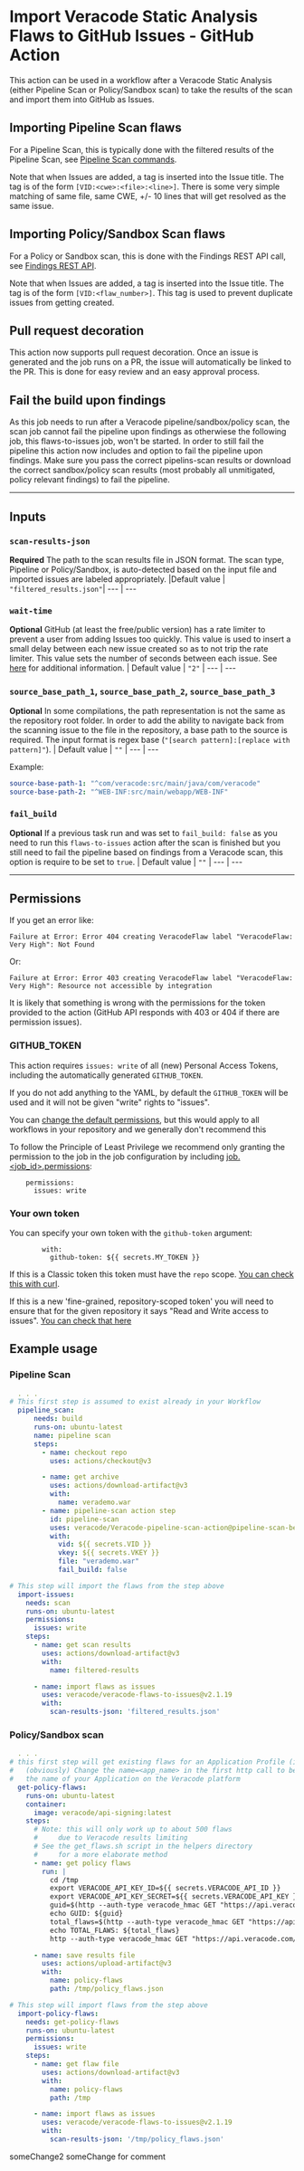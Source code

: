 # Import Veracode Static Analysis Flaws to GitHub Issues - GitHub Action

This action can be used in a workflow after a Veracode Static Analysis (either Pipeline Scan or Policy/Sandbox scan) to take the results of the scan and import them into GitHub as Issues.

## Importing Pipeline Scan flaws
For a Pipeline Scan, this is typically done with the filtered results of the Pipeline Scan, see [Pipeline Scan commands](https://help.veracode.com/r/r_pipeline_scan_commands).  

Note that when Issues are added, a tag is inserted into the Issue title.  The tag is of the form `[VID:<cwe>:<file>:<line>]`.  There is some very simple matching of same file, same CWE, +/- 10 lines that will get resolved as the same issue.

## Importing Policy/Sandbox Scan flaws
For a Policy or Sandbox scan, this is done with the Findings REST API call, see [Findings REST API](https://help.veracode.com/r/c_findings_v2_intro).

Note that when Issues are added, a tag is inserted into the Issue title.  The tag is of the form `[VID:<flaw_number>]`.  This tag is used to prevent duplicate issues from getting created.  
  
## Pull request decoration  
This action now supports pull request decoration. Once an issue is generated and the job runs on a PR, the issue will automatically be linked to the PR. This is done for easy review and an easy approval process.  
  
## Fail the build upon findings  
As this job needs to run after a Veracode pipeline/sandbox/policy scan, the scan job cannot fail the pipeline upon findings as otherwiese the following job, this flaws-to-issues job, won't be started. In order to still fail the pipeline this action now includes and option to fail the pipeline upon findings. Make sure you pass the correct pipelins-scan results or download the correct sandbox/policy scan results (most probably all unmitigated, policy relevant findings) to fail the pipeline.  
  
---

## Inputs

### `scan-results-json`

**Required** The path to the scan results file in JSON format.  The scan type, Pipeline or Policy/Sandbox, is auto-detected based on the input file and imported issues are labeled appropriately.
|Default value |  `"filtered_results.json"`|
--- | ---

### `wait-time`

**Optional** GitHub (at least the free/public version) has a rate limiter to prevent a user from adding Issues too quickly.  This value is used to insert a small delay between each new issue created so as to not trip the rate limiter.  This value sets the number of seconds between each issue.  See [here](https://docs.github.com/en/rest/guides/best-practices-for-integrators#dealing-with-rate-limits) for additional information.
| Default value | `"2"` |
--- | ---
  
### `source_base_path_1`, `source_base_path_2`, `source_base_path_3`
   
**Optional** In some compilations, the path representation is not the same as the repository root folder. In order to add the ability to navigate back from the scanning issue to the file in the repository, a base path to the source is required. The input format is regex base (`"[search pattern]:[replace with pattern]"`).
| Default value | `""` |
--- | ---  

Example:  
```yml
source-base-path-1: "^com/veracode:src/main/java/com/veracode"
source-base-path-2: "^WEB-INF:src/main/webapp/WEB-INF"
```  
  
### `fail_build`
   
**Optional** If a previous task run and was set to `fail_build: false` as you need to run this `flaws-to-issues` action after the scan is finished but you still need to fail the pipeline based on findings from a Veracode scan, this option is require to be set to `true`.
| Default value | `""` |
--- | ---   

---

## Permissions

If you get an error like:

```
Failure at Error: Error 404 creating VeracodeFlaw label "VeracodeFlaw: Very High": Not Found
```
Or:
```
Failure at Error: Error 403 creating VeracodeFlaw label "VeracodeFlaw: Very High": Resource not accessible by integration
```

It is likely that something is wrong with the permissions for the token provided to the action (GitHub API responds with 403 or 404 if there are permission issues).

### GITHUB_TOKEN

This action requires `issues: write` of all (new) Personal Access Tokens, including the automatically generated `GITHUB_TOKEN`.

If you do not add anything to the YAML, by default the `GITHUB_TOKEN` will be used and it will not be given "write" rights to "issues".

You can [change the default permissions](https://docs.github.com/en/repositories/managing-your-repositorys-settings-and-features/enabling-features-for-your-repository/managing-github-actions-settings-for-a-repository#setting-the-permissions-of-the-github_token-for-your-repository), but this would apply to all workflows in your repository and we generally don't recommend this

To follow the Principle of Least Privilege we recommend only granting the permission to the job in the job configuration by including [job.<job_id>.permissions](https://docs.github.com/en/actions/using-workflows/workflow-syntax-for-github-actions#jobsjob_idpermissions):

```
    permissions:
      issues: write
```


### Your own token

You can specify your own token with the `github-token` argument:
```
        with:
          github-token: ${{ secrets.MY_TOKEN }}
```

If this is a Classic token this token must have the `repo` scope.
[You can check this with curl](https://stackoverflow.com/a/70588035).

If this is a new 'fine-grained, repository-scoped token' you will need to ensure that for the given repository it says "Read and Write access to issues".
[You can check that here](https://github.com/settings/tokens?type=beta)

## Example usage

### Pipeline Scan

```yaml
  . . . 
# This first step is assumed to exist already in your Workflow
  pipeline_scan:
      needs: build
      runs-on: ubuntu-latest
      name: pipeline scan
      steps:
        - name: checkout repo
          uses: actions/checkout@v3

        - name: get archive
          uses: actions/download-artifact@v3
          with:
            name: verademo.war
        - name: pipeline-scan action step
          id: pipeline-scan
          uses: veracode/Veracode-pipeline-scan-action@pipeline-scan-beta-v0.0.4
          with:
            vid: ${{ secrets.VID }}
            vkey: ${{ secrets.VKEY }}
            file: "verademo.war" 
            fail_build: false

# This step will import the flaws from the step above
  import-issues:
    needs: scan
    runs-on: ubuntu-latest
    permissions:
      issues: write
    steps:
      - name: get scan results
        uses: actions/download-artifact@v3
        with:
          name: filtered-results

      - name: import flaws as issues
        uses: veracode/veracode-flaws-to-issues@v2.1.19
        with:
          scan-results-json: 'filtered_results.json'
```

### Policy/Sandbox scan

```yaml
  . . .
# this first step will get existing flaws for an Application Profile (in this case, NodeGoat).  
# 	(obviously) Change the name=<app_name> in the first http call to be 
#	the name of your Application on the Veracode platform
  get-policy-flaws:
    runs-on: ubuntu-latest
    container: 
      image: veracode/api-signing:latest
    steps:
      # Note: this will only work up to about 500 flaws
      #		due to Veracode results limiting
      # See the get_flaws.sh script in the helpers directory
      #		for a more elaborate method
      - name: get policy flaws
        run: |
          cd /tmp
          export VERACODE_API_KEY_ID=${{ secrets.VERACODE_API_ID }}
          export VERACODE_API_KEY_SECRET=${{ secrets.VERACODE_API_KEY }}
          guid=$(http --auth-type veracode_hmac GET "https://api.veracode.com/appsec/v1/applications?name=NodeGoat" | jq -r '._embedded.applications[0].guid') 
          echo GUID: ${guid}
          total_flaws=$(http --auth-type veracode_hmac GET "https://api.veracode.com/appsec/v2/applications/${guid}/findings?scan_type=STATIC&violates_policy=True" | jq -r '.page.total_elements')
          echo TOTAL_FLAWS: ${total_flaws}
          http --auth-type veracode_hmac GET "https://api.veracode.com/appsec/v2/applications/${guid}/findings?scan_type=STATIC&violates_policy=True&size=${total_flaws}" > policy_flaws.json

      - name: save results file
        uses: actions/upload-artifact@v3
        with:
          name: policy-flaws
          path: /tmp/policy_flaws.json

# This step will import flaws from the step above
  import-policy-flaws:
    needs: get-policy-flaws
    runs-on: ubuntu-latest
    permissions:
      issues: write
    steps:
      - name: get flaw file
        uses: actions/download-artifact@v3
        with:
          name: policy-flaws
          path: /tmp

      - name: import flaws as issues
        uses: veracode/veracode-flaws-to-issues@v2.1.19
        with:
          scan-results-json: '/tmp/policy_flaws.json'
```
someChange2
someChange for comment

